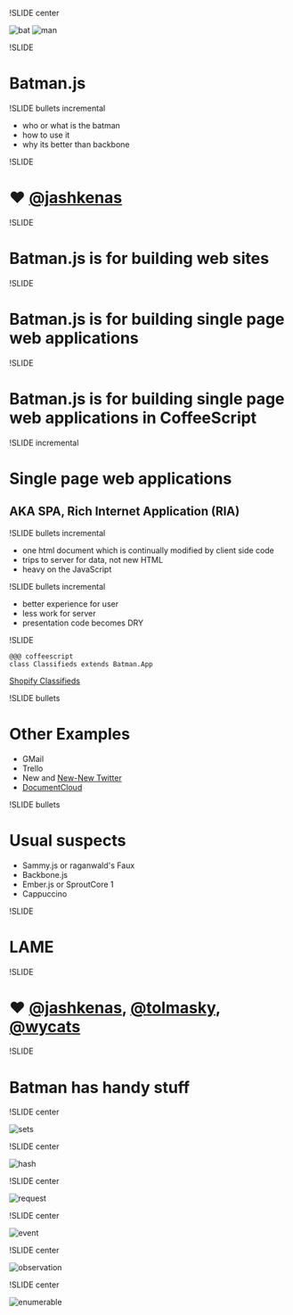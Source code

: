 !SLIDE center

![bat](bat.jpg)
![man](man.jpg)

!SLIDE

# Batman.js

!SLIDE bullets incremental

* who or what is the batman
* how to use it
* why its better than backbone

!SLIDE

# ❤ [@jashkenas](http://twitter.com/jashkenas)

!SLIDE

# Batman.js is for building web sites

!SLIDE

# Batman.js is for building single page web applications

!SLIDE

# Batman.js is for building single page web applications in CoffeeScript

!SLIDE incremental

# Single page web applications

## AKA SPA, Rich Internet Application (RIA)

!SLIDE bullets incremental

 * one html document which is continually modified by client side code
 * trips to server for data, not new HTML
 * heavy on the JavaScript

!SLIDE bullets incremental

 * better experience for user
 * less work for server
 * presentation code becomes DRY

!SLIDE

    @@@ coffeescript
    class Classifieds extends Batman.App

[Shopify Classifieds](http://batman-classifieds.heroku.com/)

!SLIDE bullets

# Other Examples

 * GMail
 * Trello
 * New and [New-New Twitter](http://twitter.com)
 * [DocumentCloud](http://documentcloud.com)

!SLIDE bullets

# Usual suspects

 * Sammy.js or raganwald's Faux
 * Backbone.js
 * Ember.js or SproutCore 1
 * Cappuccino

!SLIDE

# LAME

!SLIDE

# ❤ [@jashkenas](http://twitter.com/jashkenas), [@tolmasky](http://twitter.com/tolmasky), [@wycats](http://twitter.com/wycats)

!SLIDE

# Batman has handy stuff

!SLIDE center

![sets](nesting_dolls.jpg)

!SLIDE center

![hash](hashes.jpg)

!SLIDE center

![request](request.jpg)

!SLIDE center

![event](event.jpg)

!SLIDE center

![observation](observation.jpg)

!SLIDE center

![enumerable](enumerable.jpg)
